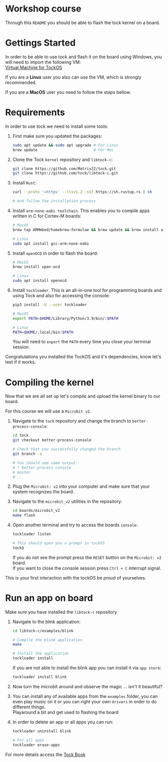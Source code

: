 # Workshop course

Through this `README` you should be able to flash the tock kernel on a board.

# Gettings Started

In order to be able to use tock and flash it on the board using Windows, you will need to import the following VM:<br>
[Virtual Machine for TockOS](https://drive.google.com/file/d/1nOcma5LbAHTYcOc32b-BdwE1kQZfWcyG/view?usp=share_link)

If you are a **Linux** user you also can use the VM, which is strongly recommended.

If you are a **MacOS** user you need to follow the staps bellow.

# Requirements

In order to use tock we need to install some tools:

1. First make sure you updated the packages:
    ```bash
    sudo apt update && sudo apt upgrade # For Linux
    brew update                         # For Mac
    ```

2. Clone the Tock `kernel` repository and `libtock-c`:
    ```bash
    git clone https://github.com/Matrix22/tock.git
    git clone https://github.com/tock/libtock-c.git
    ```

3. Install `Rust`:
    ```bash
    curl --proto '=https' --tlsv1.2 -sSf https://sh.rustup.rs | sh

    # And follow the installation process
    ```
4. Install `arm-none-eabi toolchain`. This enables you to compile apps written in C for Cortex-M boards:
    ```bash
    # MacOS
    brew tap ARMmbed/homebrew-formulae && brew update && brew install arm-none-eabi-gcc

    # Linux
    sudo apt install gcc-arm-none-eabi
    ```

5. Install `openOCD` in order to flash the board:
    ```bash
    # MacOS
    brew install open-ocd

    # Linux
    sudo apt install openocd
    ```

6. Install `tockloader`. This is an all-in-one tool for programming boards and using Tock and also for accessing the console:
    ```bash
    pip3 install -U --user tockloader

    # MacOS
    export PATH=$HOME/Library/Python/3.9/bin/:$PATH

    # Linux
    PATH=$HOME/.local/bin:$PATH
    ```

    You will need to `export` the `PATH` every time you close your terminal session.

Congratulations you installed the TockOS and it's dependencies, know let's test if it works.

# Compiling the kernel

Now that we are all set up let's compile and upload the kernel binary to our board.

For this course we will use a `Microbit v2`.

1. Navigate to the `tock` repository and change the branch to `better-process-console`:
    ```bash
    cd tock
    git checkout better-process-console

    # Check that you successfully changed the branch
    git branch -a

    # You should see same output:
    # * better-process-console
    # master
    # ...
    ```

2. Plug the `Microbit: v2` into your computer and make sure that your system recognizes the board.

2. Navigate to the `microbit_v2` utilities in the repository:
    ```bash
    cd boards/microbit_v2
    make flash
    ```

3. Open another terminal and try to access the boards `console`:
    ```bash
    tockloader listen

    # This should open you a prompt in tockOS
    tock$
    ```

    If you do not see the prompt press the `RESET` button on the `Microbit: v2` board.<br>
    If you want to close the console session press `Ctrl + C` interrupt signal.

This is your first interaction with the tockOS be proud of yourselves.

# Run an app on board

Make sure you have installed the `libtock-c` repository

1. Navigate to the blink application:
    ```bash
    cd libtock-c/examples/blink

    # Compile the blink application
    make

    # Install the application
    tockloader install
    ```

    If you are not able to install the blink app you can install it via `app store`:
    ```bash
    tockloader install blink
    ```

2. Now turn the microbit around and observe the magic ... isn't it beautiful?

3. You can install any of available apps from the `examples` folder, you can even play music on it or you can right your own `drivers` in order to do different things.<br>
    Playaround a bit and get used to flashing the board

4. In order to delete an app or all apps you can run:
    ```bash
    tockloader uninstall blink

    # For all apps
    tockloader erase-apps
    ```

For more details access the [Tock Book](https://book.tockos.org/introduction.html)
